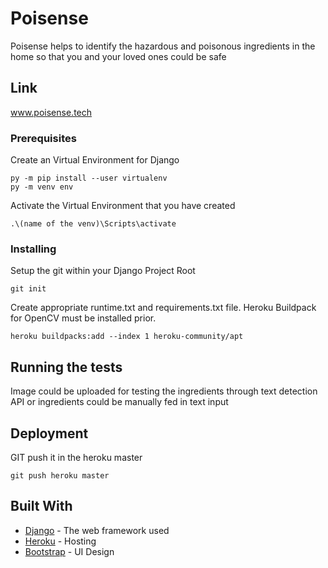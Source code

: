 # Poisense

Poisense helps to identify the hazardous and poisonous ingredients in the home so that you and your loved ones could be safe

## Link

www.poisense.tech

### Prerequisites

Create an Virtual Environment for Django

```
py -m pip install --user virtualenv
py -m venv env
```
Activate the Virtual Environment that you have created

```
.\(name of the venv)\Scripts\activate
```

### Installing

Setup the git within your Django Project Root

```
git init
```
Create appropriate runtime.txt and requirements.txt file. Heroku Buildpack for OpenCV must be installed prior.

```
heroku buildpacks:add --index 1 heroku-community/apt
```




## Running the tests

Image could be uploaded for testing the ingredients through text detection API or ingredients could be manually fed in text input


## Deployment

GIT push it in the heroku master

```
git push heroku master
```

## Built With

* [Django](https://www.djangoproject.com/) - The web framework used
* [Heroku](https://www.heroku.com/) - Hosting
* [Bootstrap](https://getbootstrap.com/) - UI Design


